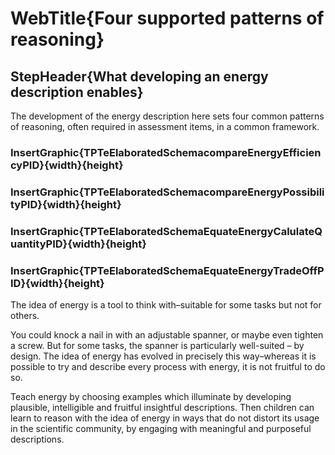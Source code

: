 # WebTitle{Four supported patterns of reasoning}

## StepHeader{What developing an energy description enables}

The development of the energy description here sets four common patterns of reasoning, often required in assessment items, in a common framework.

### InsertGraphic{TPTeElaboratedSchemacompareEnergyEfficiencyPID}{width}{height}

### InsertGraphic{TPTeElaboratedSchemacompareEnergyPossibilityPID}{width}{height}

### InsertGraphic{TPTeElaboratedSchemaEquateEnergyCalulateQuantityPID}{width}{height}

### InsertGraphic{TPTeElaboratedSchemaEquateEnergyTradeOffPID}{width}{height}

The idea of energy is a tool to think with–suitable for some tasks but not for others.

You could knock a nail in with an adjustable spanner, or maybe even tighten a screw. But for some tasks, the spanner is particularly well-suited – by design. The idea of energy has evolved in precisely this way–whereas it is possible to try and describe every process with energy, it is not fruitful to do so.

Teach energy by choosing examples which illuminate by developing plausible, intelligible and fruitful insightful descriptions. Then children can learn to reason with the idea of energy in ways that do not distort its usage in the scientific community, by engaging with meaningful and purposeful descriptions.
